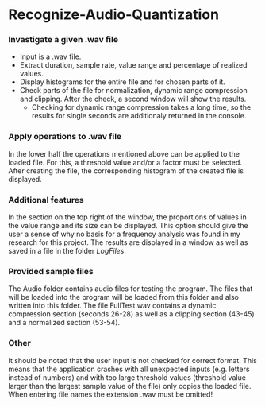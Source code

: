 # Recognize-Audio-Quantization

### Invastigate a given .wav file

* Input is a .wav file.
* Extract duration, sample rate, value range and percentage of realized values.
* Display histograms for the entire file and for chosen parts of it.
* Check parts of the file for normalization, dynamic range compression and clipping. After the check, a second window will show the results.
  * Checking for dynamic range compression takes a long time, so the results for single seconds are additionaly returned in the console.


### Apply operations to .wav file

In the lower half the operations mentioned above can be applied to the loaded file. For this, a threshold value and/or a factor must be selected. After creating the file, the corresponding histogram of the created file is displayed.


### Additional features

In the section on the top right of the window, the proportions of values in the value range and its size can be displayed. This option should give the user a sense of why no basis for a frequency analysis was found in my research for this project. The results are displayed in a window as well as saved in a file in the folder *LogFiles*.


### Provided sample files

The Audio folder contains audio files for testing the program. The files that will be loaded into the program will be loaded from this folder and also written into this folder. The file FullTest.wav contains a dynamic compression section (seconds 26-28) as well as a clipping section (43-45) and a normalized section (53-54).


### Other

It should be noted that the user input is not checked for correct format. This means that the application crashes with all unexpected inputs (e.g. letters instead of numbers) and with too large threshold values (threshold value larger than the largest sample value of the file) only copies the loaded file. When entering file names the extension .wav must be omitted!
